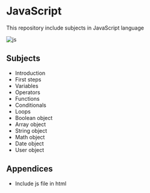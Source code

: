 # JavaScript
This repository include subjects in JavaScript language

![js](https://user-images.githubusercontent.com/29695545/45929261-c8662f00-bf57-11e8-9b10-bb6b977e3e38.png)


## Subjects

* Introduction
* First steps
* Variables
* Operators
* Functions
* Conditionals
* Loops
* Boolean object
* Array object
* String object
* Math object
* Date object
* User object

## Appendices
* Include js file in html
